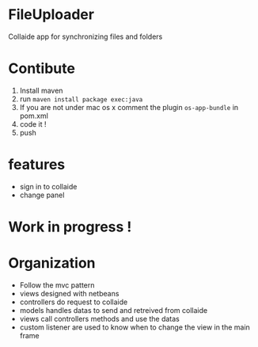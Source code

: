 FileUploader
============

Collaide app for synchronizing files and folders

# Contibute

1. Install maven
2. run ` maven install package exec:java  `
3. If you are not under mac os x comment the plugin ` os-app-bundle ` in pom.xml
4. code it !
5. push

# features

* sign in to collaide
* change panel

# Work in progress !

# Organization

* Follow the mvc pattern
* views designed with netbeans
* controllers do request to collaide
* models handles datas to send and retreived from collaide
* views call controllers methods and use the datas
* custom listener are used to know when to change the view in the main frame

